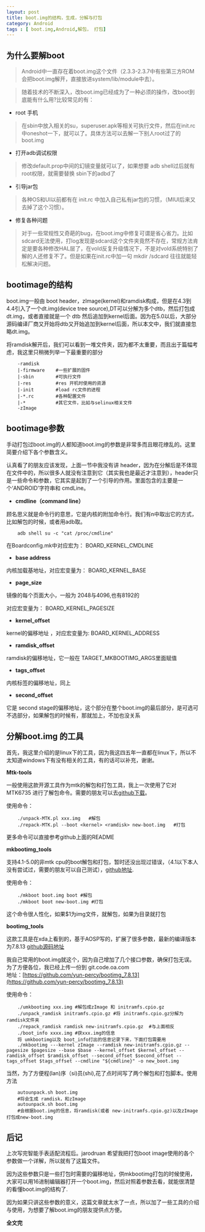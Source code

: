 ```yaml
---
layout: post
title: boot.img的结构，生成，分解与打包
category: Android
tags : [ boot.img,Android,解包， 打包]
---
```


为什么要解boot
-----

> Android中一直存在着boot.img这个文件（2.3.3-2.3.7中有些第三方ROM会把boot.img解开，直接放进system/lib/module中去）。

> 随着技术的不断深入，改boot.img已经成为了一种必须的操作，改boot到底能有什么用?比较常见的有：

+ root 手机

> 在sbin中放入相关的su，superuser.apk等相关可执行文件，然后在init.rc中oneshot一下，就可以了。具体方法可以去解一下别人root过了的boot.img

+ 打开adb调试权限

> 修改default.prop中间的幻镜变量就可以了，如果想要 adb shell过后就有root权限，就需要替换 sbin下的adbd了

+ 引导jar包

> 各种OS和UI以前都有在 init.rc 中加入自己私有jar包的习惯，（MIUI后来又去掉了这个习惯）。

+ 修复各种问题

> 对于一些常规性又奇葩的bug，在boot.img中修复可谓是省心省力。比如sdcard无法使用，打log发现是sdcard这个文件夹竟然不存在，常规方法肯定是要各种修改HAL层了，在vold反复升级情况下，不是对vold系统特别了解的人还修复不了。但是如果在init.rc中加一句 mkdir /sdcard 往往就能轻松解决问题。

bootimage的结构
------

boot.img一般由 boot header，zImage(kernel)和ramdisk构成，但是在4.3到4.4引入了一个dt.img(device tree source),DT可以分解为多个dtb，然后打包成dt.img，或者直接就是一个 dtb 然后追加到kernel后面。因为在5.0以后，大部分源码编译厂商又开始将dtb又开始追加到kernel后面，所以本文中，我们就直接忽略dt.img。

将ramdisk解开后，我们可以看到一堆文件夹，因为都不太重要，而且出于篇幅考虑，我这里只稍微列举一下最重要的部分

		-ramdisk
		|-firmware    #一些扩展的固件
		|-sbin        #可执行文件
		|-res 		  #res 开机时使用的资源
		|-init        #load rc文件的进程
		|-*.rc   	  #各种配置文件
		|-*           #其它文件，比如与selinux相关文件
		-zImage

bootimage参数
-----

手动打包过boot.img的人都知道boot.img的参数是非常多而且眼花缭乱的。这里简要介绍下各个参数含义。

认真看了的朋友应该发现，上面一节中我没有讲 header，因为在分解后是不体现在文件中的，所以很多人就没有注意到它（其实我也是最近才注意到），header只是一些命令和参数，它其实是起到了一个引导的作用。里面包含的主要是一个‘ANDROID’字符串和 cmdLine。

+ __cmdline（command line）__

顾名思义就是命令行的意思，它是内核的附加命令行。我们有n中取出它的方式，比如解包的时候，或者用adb取。

		adb shell su -c "cat /proc/cmdline"

在Boardconfig.mk中对应宏为：  BOARD_KERNEL_CMDLINE

+ __base address__

内核加载基地址，对应宏变量为：  BOARD_KERNEL_BASE

+ __page_size__

镜像的每个页面大小，一般为 2048与4096,也有8192的

对应宏变量为： BOARD_KERNEL_PAGESIZE

+ __kernel_offset__

kernel的偏移地址 ，对应宏变量为: BOARD_KERNEL_ADDRESS

+ __ramdisk_offset__

ramdisk的偏移地址，它一般在 TARGET_MKBOOTIMG_ARGS里面赋值

+ __tags_offset__

内核标签的偏移地址，同上

+ __second_offset__

它是 second stage的偏移地址，这个部分在整个boot.img的最后部分，是可选可不选部分，如果解包的时候有，那就加上，不加也没关系

分解boot.img  的工具
----

首先，我这里介绍的是linux下的工具，因为我这四五年一直都在linux下，所以不太知道windows下有没有相关的工具，有的话可以补充，谢谢。

__Mtk-tools__

一般使用这款开源工具作为mtk的解包和打包工具，我上一次使用了它对MTK6735 进行了解包命令。需要的朋友可以去[github下载](https://github.com/bgcngm/mtk-tools)。

使用命令：

		./unpack-MTK.pl xxx.img   #解包
		./repack-MTK.pl --boot <kernel> <ramdisk> new-boot.img   #打包

更多命令可以直接参考github上面的README

__mkbootimg_tools__

支持4.1-5.0的非mtk cpu的boot解包和打包，暂时还没出现过错误，（4.1以下本人没有尝试过，需要的朋友可以自己测试），[github地址](https://github.com/xiaolu/mkbootimg_tools).

使用命令：

		./mkboot boot.img boot #解包
		./mkboot boot new-boot.img #打包

这个命令很人性化，如果$1为img文件，就解包，如果为目录就打包

__bootimg_tools__

这款工具是在xda上看到的，基于AOSP写的，扩展了很多参数，最新的编译版本为7.8.13 [github源码地址](https://github.com/pbatard/bootimg-tools)

我自己常用的boot.img就这个，因为自己增加了几个接口参数，确保打包无误。为了方便各位，我已经上传一份到 git.code.oa.com<br>
地址：[https://github.com/yun-percy/bootimg_7.8.13](https://github.com/yun-percy/bootimg_7.8.13)

使用命令：

		./umkbootimg xxx.img #解包成zImage 和 initramfs.cpio.gz
		./unpack_ramdisk initramfs.cpio.gz #将 initramfs.cpio.gz分解为ramdisk文件夹
		./repack_ramdisk ramdisk new-initramfs.cpio.gz  #与上面相反
		./boot_info xxxx.img #获xxx.img的信息
		将 umkbootimg以及 boot_info打出的信息记录下来，下面打包需要用
		./mkbootimg ---kernel zImage --ramdisk new-initramfs.cpio.gz --pagesize $pagesize --base $base --kernel_offset $kernel_offset --ramdisk_offset $ramdisk_offset --second_offset $second_offset --tags_offset $tags_offset --cmdline "${cmdline}" -o new_boot.img


当然，为了方便程(lan)序（si)员(shi),花了点时间写了两个解包和打包脚本。使用方法

		autounpack.sh boot.img
		#将会生成 ramdisk，和zImage
		autounpack.sh boot.img
		#会根据boot.img的信息，将ramdisk(或者 new-initramfs.cpio.gz)以及zImage打包成new-boot.img


后记
----

上次写完智能手表适配流程后。jarodruan 希望我把打包boot image使用的各个参数做一个详解，所以就有了这篇文件。

因为这些参数只是一些打包时需要的偏移地址，供mkbootimg打包的时候使用，大家可以用16进制编辑器打开一个boot.img，然后对照着参数去看，就能很清楚的看懂boot.img的结构了.

因为如果只讲这些参数的意义，这篇文章就太水了一点，所以加了一些工具的介绍与使用，为想要了解boot.img的朋友提供点方便。


__全文完__
